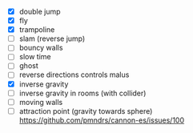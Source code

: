 -   [x] double jump
-   [x] fly
-   [x] trampoline
-   [ ] slam (reverse jump)
-   [ ] bouncy walls
-   [ ] slow time
-   [ ] ghost
-   [ ] reverse directions controls malus
-   [x] inverse gravity
-   [ ] inverse gravity in rooms (with collider)
-   [ ] moving walls
-   [ ] attraction point (gravity towards sphere) https://github.com/pmndrs/cannon-es/issues/100
